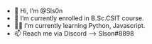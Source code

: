 - 👋 Hi, I’m @Sls0n
- 🌱 I’m currently enrolled in B.Sc.CSIT course.
- 👨‍💻 I'm currently learning Python, Javascript.
- 📫 Reach me via Discord --> Slson#8898

<!---
Sls0n/Sls0n is a ✨ special ✨ repository because its `README.md` (this file) appears on your GitHub profile.
You can click the Preview link to take a look at your changes.
--->
